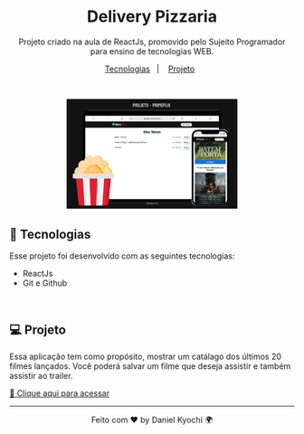 <h1 align="center"> Delivery Pizzaria</h1>

<p align="center">
Projeto criado na aula de ReactJs, promovido pelo Sujeito Programador para ensino de tecnologias WEB.
</p>

<p align="center">
  <a href="#-tecnologias">Tecnologias</a>&nbsp;&nbsp;&nbsp;|&nbsp;&nbsp;&nbsp;
  <a href="#-projeto">Projeto</a>&nbsp;&nbsp;
</p>
<br>

<p align="center">
  <img alt="github-favorites" src=".github/imagePreview.png" width="60%">
</p>

## 🚀 Tecnologias

Esse projeto foi desenvolvido com as seguintes tecnologias:

- ReactJs
- Git e Github
<br>

## 💻 Projeto

Essa aplicação tem como propósito, mostrar um catálago dos últimos 20 filmes lançados. Você poderá salvar um filme que deseja assistir e também assistir ao trailer.

[🔗 Clique aqui para acessar](https://projeto-pizza-delivery.vercel.app/)

---

<p align="center">Feito com ♥ by Daniel Kyochi 🌍</p>
